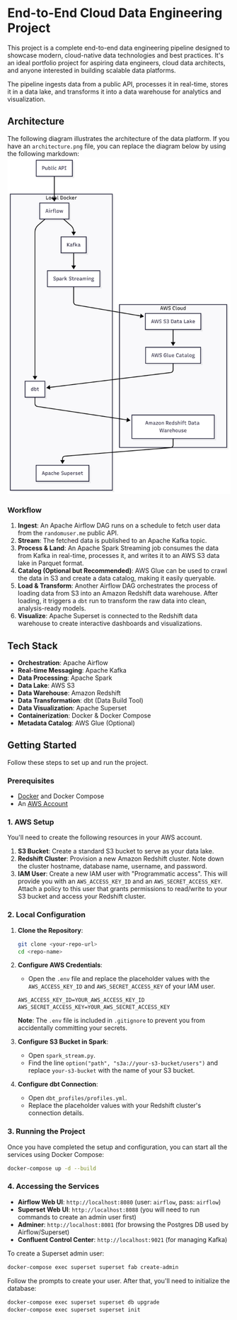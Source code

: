 # End-to-End Cloud Data Engineering Project

This project is a complete end-to-end data engineering pipeline designed to showcase modern, cloud-native data technologies and best practices. It's an ideal portfolio project for aspiring data engineers, cloud data architects, and anyone interested in building scalable data platforms.

The pipeline ingests data from a public API, processes it in real-time, stores it in a data lake, and transforms it into a data warehouse for analytics and visualization.

## Architecture

The following diagram illustrates the architecture of the data platform. If you have an `architecture.png` file, you can replace the diagram below by using the following markdown: 
![Architecture Diagram](architecture.png)


### Workflow

1.  **Ingest**: An Apache Airflow DAG runs on a schedule to fetch user data from the `randomuser.me` public API.
2.  **Stream**: The fetched data is published to an Apache Kafka topic.
3.  **Process & Land**: An Apache Spark Streaming job consumes the data from Kafka in real-time, processes it, and writes it to an AWS S3 data lake in Parquet format.
4.  **Catalog (Optional but Recommended)**: AWS Glue can be used to crawl the data in S3 and create a data catalog, making it easily queryable.
5.  **Load & Transform**: Another Airflow DAG orchestrates the process of loading data from S3 into an Amazon Redshift data warehouse. After loading, it triggers a `dbt` run to transform the raw data into clean, analysis-ready models.
6.  **Visualize**: Apache Superset is connected to the Redshift data warehouse to create interactive dashboards and visualizations.

## Tech Stack

-   **Orchestration**: Apache Airflow
-   **Real-time Messaging**: Apache Kafka
-   **Data Processing**: Apache Spark
-   **Data Lake**: AWS S3
-   **Data Warehouse**: Amazon Redshift
-   **Data Transformation**: dbt (Data Build Tool)
-   **Data Visualization**: Apache Superset
-   **Containerization**: Docker & Docker Compose
-   **Metadata Catalog**: AWS Glue (Optional)

## Getting Started

Follow these steps to set up and run the project.

### Prerequisites

-   [Docker](https://www.docker.com/products/docker-desktop) and Docker Compose
-   An [AWS Account](https://aws.amazon.com/free/)

### 1. AWS Setup

You'll need to create the following resources in your AWS account.

1.  **S3 Bucket**: Create a standard S3 bucket to serve as your data lake.
2.  **Redshift Cluster**: Provision a new Amazon Redshift cluster. Note down the cluster hostname, database name, username, and password.
3.  **IAM User**: Create a new IAM user with "Programmatic access". This will provide you with an `AWS_ACCESS_KEY_ID` and an `AWS_SECRET_ACCESS_KEY`. Attach a policy to this user that grants permissions to read/write to your S3 bucket and access your Redshift cluster.

### 2. Local Configuration

1.  **Clone the Repository**:
    ```bash
    git clone <your-repo-url>
    cd <repo-name>
    ```
2.  **Configure AWS Credentials**:
    - Open the `.env` file and replace the placeholder values with the `AWS_ACCESS_KEY_ID` and `AWS_SECRET_ACCESS_KEY` of your IAM user.
    ```
    AWS_ACCESS_KEY_ID=YOUR_AWS_ACCESS_KEY_ID
    AWS_SECRET_ACCESS_KEY=YOUR_AWS_SECRET_ACCESS_KEY
    ```
    **Note**: The `.env` file is included in `.gitignore` to prevent you from accidentally committing your secrets.

3.  **Configure S3 Bucket in Spark**:
    - Open `spark_stream.py`.
    - Find the line `option("path", "s3a://your-s3-bucket/users")` and replace `your-s3-bucket` with the name of your S3 bucket.

4.  **Configure dbt Connection**:
    - Open `dbt_profiles/profiles.yml`.
    - Replace the placeholder values with your Redshift cluster's connection details.

### 3. Running the Project

Once you have completed the setup and configuration, you can start all the services using Docker Compose:

```bash
docker-compose up -d --build
```

### 4. Accessing the Services

-   **Airflow Web UI**: `http://localhost:8080` (user: `airflow`, pass: `airflow`)
-   **Superset Web UI**: `http://localhost:8088` (you will need to run commands to create an admin user first)
-   **Adminer**: `http://localhost:8081` (for browsing the Postgres DB used by Airflow/Superset)
-   **Confluent Control Center**: `http://localhost:9021` (for managing Kafka)

To create a Superset admin user:
```bash
docker-compose exec superset superset fab create-admin
```
Follow the prompts to create your user. After that, you'll need to initialize the database:
```bash
docker-compose exec superset superset db upgrade
docker-compose exec superset superset init
``` 
